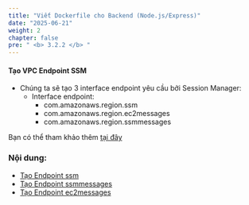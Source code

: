 ```yaml
---
title: "Viết Dockerfile cho Backend (Node.js/Express)"
date: "2025-06-21"
weight: 2
chapter: false
pre: " <b> 3.2.2 </b> "
---
```


#### Tạo VPC Endpoint SSM

- Chúng ta sẽ tạo 3 interface endpoint yêu cầu bởi Session Manager:
  - Interface endpoint:
    - com.amazonaws.region.ssm
    - com.amazonaws.region.ec2messages
    - com.amazonaws.region.ssmmessages

Bạn có thể tham khảo thêm [tại đây](https://docs.aws.amazon.com/systems-manager/latest/userguide/session-manager-prerequisites.html)

### Nội dung:

- [Tạo Endpoint ssm](./3.2.2.1-endpointssm/)
- [Tạo Endpoint ssmmessages](./3.2.2.2-endpointssmmessages/)
- [Tạo Endpoint ec2messages](./3.2.2.3-endpointec2messages/)
